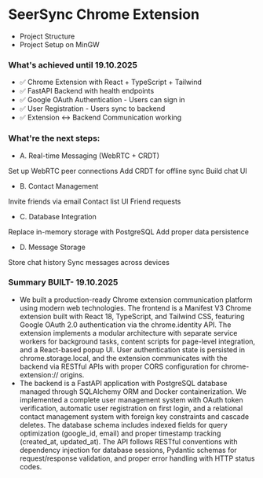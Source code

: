 # SeerSync Chrome Extension
- Project Structure
- Project Setup on MinGW
### What's achieved until 19.10.2025
- ✅ Chrome Extension with React + TypeScript + Tailwind
- ✅ FastAPI Backend with health endpoints
- ✅ Google OAuth Authentication - Users can sign in
- ✅ User Registration - Users sync to backend
- ✅ Extension ↔ Backend Communication working

### What're the next steps:
- A. Real-time Messaging (WebRTC + CRDT)

Set up WebRTC peer connections
Add CRDT for offline sync
Build chat UI

- B. Contact Management

Invite friends via email
Contact list UI
Friend requests

- C. Database Integration

Replace in-memory storage with PostgreSQL
Add proper data persistence

- D. Message Storage

Store chat history
Sync messages across devices


### Summary BUILT- 19.10.2025 
- We built a production-ready Chrome extension communication platform using modern web technologies. The frontend is a Manifest V3 Chrome extension built with React 18, TypeScript, and Tailwind CSS, featuring Google OAuth 2.0 authentication via the chrome.identity API. The extension implements a modular architecture with separate service workers for background tasks, content scripts for page-level integration, and a React-based popup UI. User authentication state is persisted in chrome.storage.local, and the extension communicates with the backend via RESTful APIs with proper CORS configuration for chrome-extension:// origins.
- The backend is a FastAPI application with PostgreSQL database managed through SQLAlchemy ORM and Docker containerization. We implemented a complete user management system with OAuth token verification, automatic user registration on first login, and a relational contact management system with foreign key constraints and cascade deletes. The database schema includes indexed fields for query optimization (google_id, email) and proper timestamp tracking (created_at, updated_at). The API follows RESTful conventions with dependency injection for database sessions, Pydantic schemas for request/response validation, and proper error handling with HTTP status codes.
